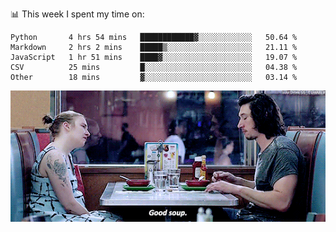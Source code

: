 📊 This week I spent my time on:
<!--START_SECTION:waka-->

```text
Python       4 hrs 54 mins   ████████████▓░░░░░░░░░░░░   50.64 %
Markdown     2 hrs 2 mins    █████▒░░░░░░░░░░░░░░░░░░░   21.11 %
JavaScript   1 hr 51 mins    ████▓░░░░░░░░░░░░░░░░░░░░   19.07 %
CSV          25 mins         █░░░░░░░░░░░░░░░░░░░░░░░░   04.38 %
Other        18 mins         ▓░░░░░░░░░░░░░░░░░░░░░░░░   03.14 %
```

<!--END_SECTION:waka-->


![](goodSoup.gif)
